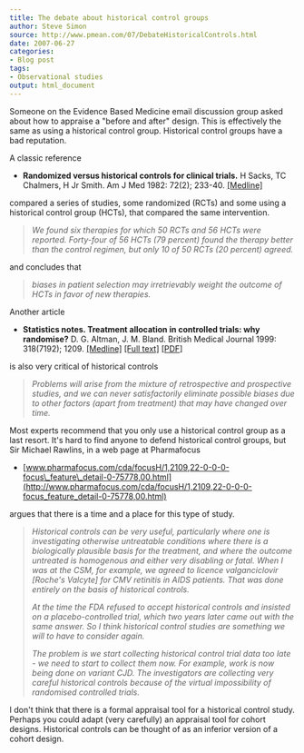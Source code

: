 ```yaml
---
title: The debate about historical control groups
author: Steve Simon
source: http://www.pmean.com/07/DebateHistoricalControls.html
date: 2007-06-27
categories:
- Blog post
tags:
- Observational studies
output: html_document
---
```

Someone on the Evidence Based Medicine email discussion group asked
about how to appraise a "before and after" design. This is effectively
the same as using a historical control group. Historical control groups
have a bad reputation.

A classic reference

-   **Randomized versus historical controls for clinical trials.** H
    Sacks, TC Chalmers, H Jr Smith. Am J Med 1982: 72(2); 233-40.
    [\[Medline\]](http://www.ncbi.nlm.nih.gov/entrez/query.fcgi?cmd=Retrieve&db=PubMed&list_uids=7058834&dopt=Abstract)

compared a series of studies, some randomized (RCTs) and some using a
historical control group (HCTs), that compared the same intervention.

> *We found six therapies for which 50 RCTs and 56 HCTs were reported.
> Forty-four of 56 HCTs (79 percent) found the therapy better than the
> control regimen, but only 10 of 50 RCTs (20 percent) agreed.*

and concludes that

> *biases in patient selection may irretrievably weight the outcome of
> HCTs in favor of new therapies.*

Another article

-   **Statistics notes. Treatment allocation in controlled trials: why
    randomise?** D. G. Altman, J. M. Bland. British Medical Journal
    1999: 318(7192); 1209.
    [\[Medline\]](http://www.ncbi.nlm.nih.gov/entrez/query.fcgi?cmd=Retrieve&db=PubMed&list_uids=10221955&dopt=Abstract)
    [\[Full
    text\]](http://bmj.bmjjournals.com/cgi/content/full/318/7192/1209)
    [\[PDF\]](http://bmj.bmjjournals.com/cgi/reprint/318/7192/1209.pdf)

is also very critical of historical controls

> *Problems will arise from the mixture of retrospective and prospective
> studies, and we can never satisfactorily eliminate possible biases due
> to other factors (apart from treatment) that may have changed over
> time.*

Most experts recommend that you only use a historical control group as a
last resort. It's hard to find anyone to defend historical control
groups, but Sir Michael Rawlins, in a web page at Pharmafocus

-   [www.pharmafocus.com/cda/focusH/1,2109,22-0-0-0-focus\_feature\_detail-0-75778,00.html](http://www.pharmafocus.com/cda/focusH/1,2109,22-0-0-0-focus_feature_detail-0-75778,00.html)

argues that there is a time and a place for this type of study.

> *Historical controls can be very useful, particularly where one is
> investigating otherwise untreatable conditions where there is a
> biologically plausible basis for the treatment, and where the outcome
> untreated is homogenous and either very disabling or fatal. When I was
> at the CSM, for example, we agreed to licence valganciclovir
> \[Roche's Valcyte\] for CMV retinitis in AIDS patients. That was done
> entirely on the basis of historical controls.*
>
> *At the time the FDA refused to accept historical controls and
> insisted on a placebo-controlled trial, which two years later came out
> with the same answer. So I think historical control studies are
> something we will to have to consider again.*
>
> *The problem is we start collecting historical control trial data too
> late - we need to start to collect them now. For example, work is now
> being done on variant CJD. The investigators are collecting very
> careful historical controls because of the virtual impossibility of
> randomised controlled trials.*

I don't think that there is a formal appraisal tool for a historical
control study. Perhaps you could adapt (very carefully) an appraisal
tool for cohort designs. Historical controls can be thought of as an
inferior version of a cohort design.
